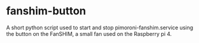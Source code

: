 # fanshim-button
A short python script used to start and stop pimoroni-fanshim.service using the button on the FanSHIM, a small fan used on the Raspberry pi 4.
